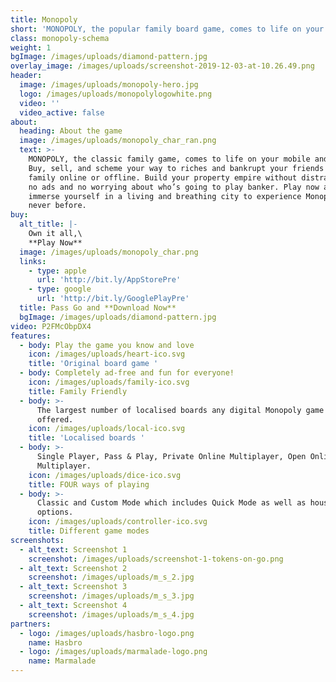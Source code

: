 ```yaml
---
title: Monopoly
short: 'MONOPOLY, the popular family board game, comes to life on your mobile!'
class: monopoly-schema
weight: 1
bgImage: /images/uploads/diamond-pattern.jpg
overlay_image: /images/uploads/screenshot-2019-12-03-at-10.26.49.png
header:
  image: /images/uploads/monopoly-hero.jpg
  logo: /images/uploads/monopolylogowhite.png
  video: ''
  video_active: false
about:
  heading: About the game
  image: /images/uploads/monopoly_char_ran.png
  text: >-
    MONOPOLY, the classic family game, comes to life on your mobile and tablets!
    Buy, sell, and scheme your way to riches and bankrupt your friends and
    family online or offline. Build your property empire without distractions -
    no ads and no worrying about who’s going to play banker. Play now and
    immerse yourself in a living and breathing city to experience Monopoly like
    never before.
buy:
  alt_title: |-
    Own it all,\
    **Play Now**
  image: /images/uploads/monopoly_char.png
  links:
    - type: apple
      url: 'http://bit.ly/AppStorePre'
    - type: google
      url: 'http://bit.ly/GooglePlayPre'
  title: Pass Go and **Download Now**
  bgImage: /images/uploads/diamond-pattern.jpg
video: P2FMcObpDX4
features:
  - body: Play the game you know and love
    icon: /images/uploads/heart-ico.svg
    title: 'Original board game '
  - body: Completely ad-free and fun for everyone!
    icon: /images/uploads/family-ico.svg
    title: Family Friendly
  - body: >-
      The largest number of localised boards any digital Monopoly game has ever
      offered.
    icon: /images/uploads/local-ico.svg
    title: 'Localised boards '
  - body: >-
      Single Player, Pass & Play, Private Online Multiplayer, Open Online
      Multiplayer.
    icon: /images/uploads/dice-ico.svg
    title: FOUR ways of playing
  - body: >-
      Classic and Custom Mode which includes Quick Mode as well as house-rule
      options.
    icon: /images/uploads/controller-ico.svg
    title: Different game modes
screenshots:
  - alt_text: Screenshot 1
    screenshot: /images/uploads/screenshot-1-tokens-on-go.png
  - alt_text: Screenshot 2
    screenshot: /images/uploads/m_s_2.jpg
  - alt_text: Screenshot 3
    screenshot: /images/uploads/m_s_3.jpg
  - alt_text: Screenshot 4
    screenshot: /images/uploads/m_s_4.jpg
partners:
  - logo: /images/uploads/hasbro-logo.png
    name: Hasbro
  - logo: /images/uploads/marmalade-logo.png
    name: Marmalade
---
```


